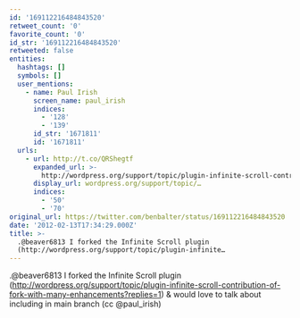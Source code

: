 ```yaml
---
id: '169112216484843520'
retweet_count: '0'
favorite_count: '0'
id_str: '169112216484843520'
retweeted: false
entities:
  hashtags: []
  symbols: []
  user_mentions:
    - name: Paul Irish
      screen_name: paul_irish
      indices:
        - '128'
        - '139'
      id_str: '1671811'
      id: '1671811'
  urls:
    - url: http://t.co/QRShegtf
      expanded_url: >-
        http://wordpress.org/support/topic/plugin-infinite-scroll-contribution-of-fork-with-many-enhancements?replies=1
      display_url: wordpress.org/support/topic/…
      indices:
        - '50'
        - '70'
original_url: https://twitter.com/benbalter/status/169112216484843520
date: '2012-02-13T17:34:29.000Z'
title: >-
  .@beaver6813 I forked the Infinite Scroll plugin
  (http://wordpress.org/support/topic/plugin-infinite…
---
```


.@beaver6813 I forked the Infinite Scroll plugin (http://wordpress.org/support/topic/plugin-infinite-scroll-contribution-of-fork-with-many-enhancements?replies=1) & would love to talk about including in main branch (cc @paul_irish)